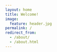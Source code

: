 ```yaml
---
layout: home
title: Welcome!
image:
  feature: header.jpg
permalink: /
redirect_from: 
  - /about/
  - /about.html
---
```

 
